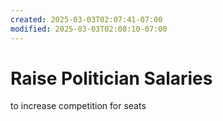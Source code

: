 ```yaml
---
created: 2025-03-03T02:07:41-07:00
modified: 2025-03-03T02:08:10-07:00
---
```


# Raise Politician Salaries

to increase competition for seats
